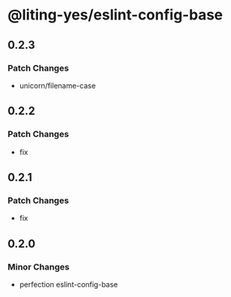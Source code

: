 # @liting-yes/eslint-config-base

## 0.2.3

### Patch Changes

- unicorn/filename-case

## 0.2.2

### Patch Changes

- fix

## 0.2.1

### Patch Changes

- fix

## 0.2.0

### Minor Changes

- perfection eslint-config-base
